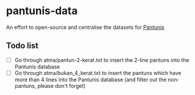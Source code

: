 # pantunis-data

An effort to open-source and centralise the datasets for [Pantunis](https://www.pantunis.com/)

## Todo list

- [ ] Go through atma/pantun-2-kerat.txt to insert the 2-line pantuns into the Pantunis database
- [ ] Go through atma/bukan_4_kerat.txt to insert the pantuns which have more than 4 lines into the Pantunis database (and filter out the non-pantuns, please don't forget)